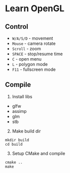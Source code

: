 # Learn OpenGL

## Control

- `W/A/S/D` - movement
- `Mouse` - camera rotate
- `Scroll` - zoom
- `SPACE` - stop/resume time
- `C` - open menu
- `L` - polygon mode
- `F11` - fullscreen mode

## Compile

1. Install libs

- glfw
- assimp
- glm
- stb

2. Make build dir

```
mkdir build
cd build
```

3. Setup CMake and compile

```
cmake ..
make
```

